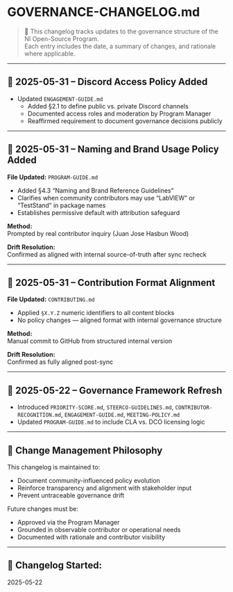 # GOVERNANCE-CHANGELOG.md

> 📜 This changelog tracks updates to the governance structure of the NI Open-Source Program.  
> Each entry includes the date, a summary of changes, and rationale where applicable.

---

## 📅 2025-05-31 – Discord Access Policy Added

- Updated `ENGAGEMENT-GUIDE.md`
  - Added §2.1 to define public vs. private Discord channels
  - Documented access roles and moderation by Program Manager
  - Reaffirmed requirement to document governance decisions publicly

---

## 📅 2025-05-31 – Naming and Brand Usage Policy Added

**File Updated:** `PROGRAM-GUIDE.md`

- Added §4.3 “Naming and Brand Reference Guidelines”
- Clarifies when community contributors may use “LabVIEW” or “TestStand” in package names
- Establishes permissive default with attribution safeguard

**Method:**  
Prompted by real contributor inquiry (Juan Jose Hasbun Wood)

**Drift Resolution:**  
Confirmed as aligned with internal source-of-truth after sync recheck

---

## 📅 2025-05-31 – Contribution Format Alignment

**File Updated:** `CONTRIBUTING.md`

- Applied `§X.Y.Z` numeric identifiers to all content blocks
- No policy changes — aligned format with internal governance structure

**Method:**  
Manual commit to GitHub from structured internal version

**Drift Resolution:**  
Confirmed as fully aligned post-sync

---

## 📅 2025-05-22 – Governance Framework Refresh

- Introduced `PRIORITY-SCORE.md`, `STEERCO-GUIDELINES.md`, `CONTRIBUTOR-RECOGNITION.md`, `ENGAGEMENT-GUIDE.md`, `MEETING-POLICY.md`
- Updated `PROGRAM-GUIDE.md` to include CLA vs. DCO licensing logic

---

## 🧭 Change Management Philosophy

This changelog is maintained to:
- Document community-influenced policy evolution
- Reinforce transparency and alignment with stakeholder input
- Prevent untraceable governance drift

Future changes must be:
- Approved via the Program Manager
- Grounded in observable contributor or operational needs
- Documented with rationale and contributor visibility

---

## 📁 Changelog Started:
2025-05-22
